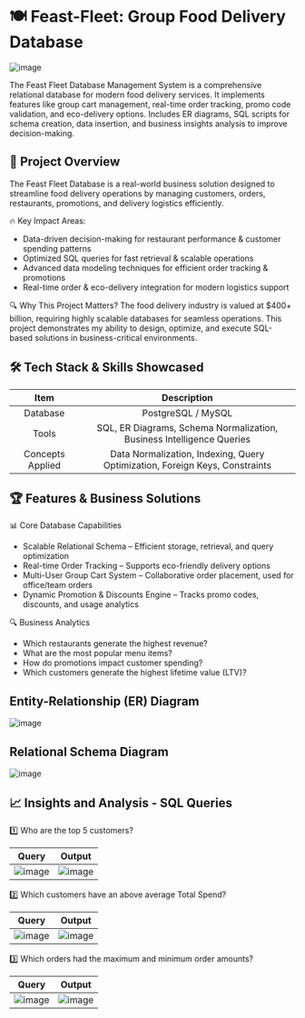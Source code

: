 # 🍽️ Feast-Fleet: Group Food Delivery Database
![image](https://github.com/user-attachments/assets/848e49b5-db61-4af7-8fc2-8634363358b3)

The Feast Fleet Database Management System is a comprehensive relational database for modern food delivery services. It implements features like group cart management, real-time order tracking, promo code validation, and eco-delivery options. Includes ER diagrams, SQL scripts for schema creation, data insertion, and business insights analysis to improve decision-making.

## 📌 Project Overview
The Feast Fleet Database is a real-world business solution designed to streamline food delivery operations by managing customers, orders, restaurants, promotions, and delivery logistics efficiently.

🔥 Key Impact Areas:
- Data-driven decision-making for restaurant performance & customer spending patterns
- Optimized SQL queries for fast retrieval & scalable operations
- Advanced data modeling techniques for efficient order tracking & promotions
- Real-time order & eco-delivery integration for modern logistics support

🔍 Why This Project Matters?
The food delivery industry is valued at $400+ billion, requiring highly scalable databases for seamless operations. This project demonstrates my ability to design, optimize, and execute SQL-based solutions in business-critical environments.

## 🛠️ Tech Stack & Skills Showcased
<div align="center">

| Item | Description|
|:--------------:|:-------------------------------------:|
| Database      | PostgreSQL / MySQL| 
| Tools            | SQL, ER Diagrams, Schema Normalization, Business Intelligence Queries|
| Concepts Applied    | Data Normalization, Indexing, Query Optimization, Foreign Keys, Constraints |

</div>

## 🏆 Features & Business Solutions
📊 Core Database Capabilities
- Scalable Relational Schema – Efficient storage, retrieval, and query optimization
- Real-time Order Tracking – Supports eco-friendly delivery options
- Multi-User Group Cart System – Collaborative order placement, used for office/team orders
- Dynamic Promotion & Discounts Engine – Tracks promo codes, discounts, and usage analytics

🔍 Business Analytics
- Which restaurants generate the highest revenue?
- What are the most popular menu items?
- How do promotions impact customer spending?
- Which customers generate the highest lifetime value (LTV)?

## Entity-Relationship (ER) Diagram
![image](https://github.com/user-attachments/assets/cdb2a72f-5b7a-4b32-896c-62dbd62191ba)



## Relational Schema Diagram
![image](https://github.com/user-attachments/assets/e809322c-4184-46aa-adc8-fbda979dfcb6)

## 📈 Insights and Analysis - SQL Queries
1️⃣ Who are the top 5 customers?

| Query | Output|
|:--------------:|:-------------------------------------:|
| ![image](https://github.com/user-attachments/assets/dd8605c4-de47-4d17-8de7-605944e4063a)      |  ![image](https://github.com/user-attachments/assets/97216868-5721-4b69-b6c2-8e180a6c5d7a)| 

2️⃣ Which customers have an above average Total Spend?

| Query | Output|
|:--------------:|:-------------------------------------:|
|![image](https://github.com/user-attachments/assets/5e655721-0e19-4013-bb11-17d7a1bb7e3d) |  ![image](https://github.com/user-attachments/assets/e8c3c8a3-ccdb-476f-b359-cc0466408b3d) |

3️⃣ Which orders had the maximum and minimum order amounts?

| Query | Output|
|:--------------:|:-------------------------------------:|
| ![image](https://github.com/user-attachments/assets/3d93966e-3921-4b36-8367-5610f2b95111) | ![image](https://github.com/user-attachments/assets/8a5f8d43-8e08-47ac-b06d-41992acca5da) |




